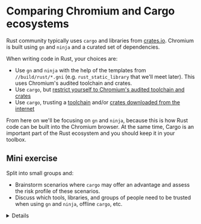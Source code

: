 # Comparing Chromium and Cargo ecosystems

Rust community typically uses `cargo` and libraries from [crates.io][2].
Chromium is built using `gn` and `ninja` and a curated set of dependencies.

When writing code in Rust, your choices are:

* Use `gn` and `ninja` with the help of the templates from `//build/rust/*.gni`
  (e.g. `rust_static_library` that we'll meet later).
  This uses Chromium's audited toolchain and crates.
* Use `cargo`, but [restrict yourself to Chromium's audited toolchain and crates][0]
* Use `cargo`, trusting a [toolchain][1] and/or [crates downloaded from the internet][2]

From here on we'll be focusing on `gn` and `ninja`, because this is how Rust
code can be built into the Chromium browser.  At the same time, Cargo is an
important part of the Rust ecosystem and you should keep it in your toolbox.

## Mini exercise

Split into small groups and:

* Brainstorm scenarios where `cargo` may offer an advantage
  and assess the risk profile of these scenarios.
* Discuss which tools, libraries, and groups of people need to be trusted
  when using `gn` and `ninja`, offline `cargo`, etc.

<details>

Ask students to avoid peeking at the speaker notes before completing the
exercise.  Assuming folks taking the course are physically together, ask them to
discuss in small groups of 3-4 people.

Notes/hints related to the first part of the exercise ("scenarios where Cargo
may offer an advantage"):

* It's fantastic that when writing a tool, or prototyping a part of Chromium,
  one has access to the rich ecosystem of crates.io libraries.  There is a
  crate for almost anything and they are usually quite pleasant to use.
  (`clap` for command-line parsing, `serde` for serializing/deserializing
  to/from various formats, `itertools` for working with iterators, etc.).

  - `cargo` makes it easy to try a library (just add a single line to
    `Cargo.toml` and start writing code)
  - It may be worth comparing how CPAN helped make `perl` a popular choice.
    Or comparing with `python` + `pip`.

* Development experience is made really nice not only by core Rust tools (e.g.
  using `rustup` to switch to a different `rustc` version when testing a crate
  that needs to work on nightly, current stable, and older stable) but also by
  an ecosystem of third-party tools (e.g. Mozilla provides `cargo vet` for
  streamlining and sharing security audits;  `criterion` crate gives a
  streamlined way to run benchmarks).

  - `cargo` makes it easy to add a tool via `cargo install --locked cargo-vet`.
  - It may be worth comparing with Chrome Extensions or VScode extensions.

* Broad, generic examples of projects where `cargo` may be the right choice:

  - Perhaps surprisingly, Rust is becoming increasingly popular in the industry
    for writing command line tools.  The breadth and ergonomics of libraries is
    comparable to Python, while being more robust (thanks to the rich
    typesystem) and running faster (as a compiled, rather than interpreted
    language).
  - Participating in the Rust ecosystem requires using standard Rust tools like
    Cargo. Libraries that want to get external contributions, and want to be
    used outside of Chromium (e.g. in Bazel or Android/Soong build environments)
    should probably use Cargo.

* Examples of Chromium-related projects that are `cargo`-based:
  - `serde_json_lenient` (experimented with in other parts of Google which
    resulted in PRs with performance improvements)
  - Fontations libraries like `font-types`
  - `gnrt` tool (we will meet it later in the course) which depends on `clap`
    for command-line parsing and on `toml` for configuration files.
    - Disclaimer: a unique reason for using `cargo` was unavailability of `gn`
      when building and bootstrapping Rust standard library when building Rust
      toolchain.)
    - `run_gnrt.py` uses Chromium's copy of `cargo` and `rustc`. `gnrt` depends
      on third-party libraries downloaded from the internet, by `run_gnrt.py`
      asks `cargo` that only `--locked` content is allowed via `Cargo.lock`.)

Students may identify the following items as being implicitly or explicitly
trusted:

* `rustc` (the Rust compiler) which in turn depends on the LLVM libraries, the
  Clang compiler, the `rustc` sources (fetched from GitHub, reviewed by Rust
  compiler team), binary Rust compiler downloaded for bootstrapping
* `rustup` (it may be worth pointing out that `rustup` is developed under the
  umbrella of the https://github.com/rust-lang/ organization - same as `rustc`)
* `cargo`, `rustfmt`, etc.
* Various internal infrastructure (bots that build `rustc`, system for
  distributing the prebuilt toolchain to Chromium engineers, etc.)
* Cargo tools like `cargo audit`, `cargo vet`, etc.
* Rust libraries vendored into `//third_party/rust` (audited by
  security@chromium.org)
* Other Rust libraries (some niche, some quite popular and commonly used)

</details>

[0]: https://chromium.googlesource.com/chromium/src/+/refs/heads/main/docs/rust.md#Using-cargo
[1]: https://rustup.rs/
[2]: https://crates.io/
